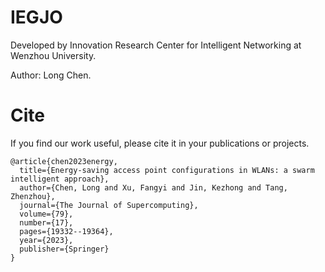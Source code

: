# IEGJO

Developed by Innovation Research Center for Intelligent Networking at Wenzhou University.

Author: Long Chen.

# Cite
If you find our work useful, please cite it in your publications or projects.
```
@article{chen2023energy,
  title={Energy-saving access point configurations in WLANs: a swarm intelligent approach},
  author={Chen, Long and Xu, Fangyi and Jin, Kezhong and Tang, Zhenzhou},
  journal={The Journal of Supercomputing},
  volume={79},
  number={17},
  pages={19332--19364},
  year={2023},
  publisher={Springer}
}
```

